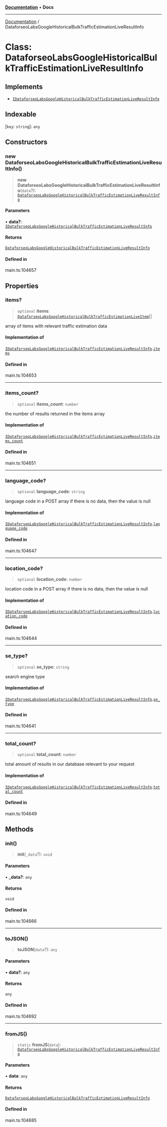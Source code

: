 [**Documentation**](../README.md) • **Docs**

***

[Documentation](../README.md) / DataforseoLabsGoogleHistoricalBulkTrafficEstimationLiveResultInfo

# Class: DataforseoLabsGoogleHistoricalBulkTrafficEstimationLiveResultInfo

## Implements

- [`IDataforseoLabsGoogleHistoricalBulkTrafficEstimationLiveResultInfo`](../interfaces/IDataforseoLabsGoogleHistoricalBulkTrafficEstimationLiveResultInfo.md)

## Indexable

 \[`key`: `string`\]: `any`

## Constructors

### new DataforseoLabsGoogleHistoricalBulkTrafficEstimationLiveResultInfo()

> **new DataforseoLabsGoogleHistoricalBulkTrafficEstimationLiveResultInfo**(`data`?): [`DataforseoLabsGoogleHistoricalBulkTrafficEstimationLiveResultInfo`](DataforseoLabsGoogleHistoricalBulkTrafficEstimationLiveResultInfo.md)

#### Parameters

• **data?**: [`IDataforseoLabsGoogleHistoricalBulkTrafficEstimationLiveResultInfo`](../interfaces/IDataforseoLabsGoogleHistoricalBulkTrafficEstimationLiveResultInfo.md)

#### Returns

[`DataforseoLabsGoogleHistoricalBulkTrafficEstimationLiveResultInfo`](DataforseoLabsGoogleHistoricalBulkTrafficEstimationLiveResultInfo.md)

#### Defined in

main.ts:104657

## Properties

### items?

> `optional` **items**: [`DataforseoLabsGoogleHistoricalBulkTrafficEstimationLiveItem`](DataforseoLabsGoogleHistoricalBulkTrafficEstimationLiveItem.md)[]

array of items with relevant traffic estimation data

#### Implementation of

[`IDataforseoLabsGoogleHistoricalBulkTrafficEstimationLiveResultInfo`](../interfaces/IDataforseoLabsGoogleHistoricalBulkTrafficEstimationLiveResultInfo.md).[`items`](../interfaces/IDataforseoLabsGoogleHistoricalBulkTrafficEstimationLiveResultInfo.md#items)

#### Defined in

main.ts:104653

***

### items\_count?

> `optional` **items\_count**: `number`

the number of results returned in the items array

#### Implementation of

[`IDataforseoLabsGoogleHistoricalBulkTrafficEstimationLiveResultInfo`](../interfaces/IDataforseoLabsGoogleHistoricalBulkTrafficEstimationLiveResultInfo.md).[`items_count`](../interfaces/IDataforseoLabsGoogleHistoricalBulkTrafficEstimationLiveResultInfo.md#items_count)

#### Defined in

main.ts:104651

***

### language\_code?

> `optional` **language\_code**: `string`

language code in a POST array
if there is no data, then the value is null

#### Implementation of

[`IDataforseoLabsGoogleHistoricalBulkTrafficEstimationLiveResultInfo`](../interfaces/IDataforseoLabsGoogleHistoricalBulkTrafficEstimationLiveResultInfo.md).[`language_code`](../interfaces/IDataforseoLabsGoogleHistoricalBulkTrafficEstimationLiveResultInfo.md#language_code)

#### Defined in

main.ts:104647

***

### location\_code?

> `optional` **location\_code**: `number`

location code in a POST array
if there is no data, then the value is null

#### Implementation of

[`IDataforseoLabsGoogleHistoricalBulkTrafficEstimationLiveResultInfo`](../interfaces/IDataforseoLabsGoogleHistoricalBulkTrafficEstimationLiveResultInfo.md).[`location_code`](../interfaces/IDataforseoLabsGoogleHistoricalBulkTrafficEstimationLiveResultInfo.md#location_code)

#### Defined in

main.ts:104644

***

### se\_type?

> `optional` **se\_type**: `string`

search engine type

#### Implementation of

[`IDataforseoLabsGoogleHistoricalBulkTrafficEstimationLiveResultInfo`](../interfaces/IDataforseoLabsGoogleHistoricalBulkTrafficEstimationLiveResultInfo.md).[`se_type`](../interfaces/IDataforseoLabsGoogleHistoricalBulkTrafficEstimationLiveResultInfo.md#se_type)

#### Defined in

main.ts:104641

***

### total\_count?

> `optional` **total\_count**: `number`

total amount of results in our database relevant to your request

#### Implementation of

[`IDataforseoLabsGoogleHistoricalBulkTrafficEstimationLiveResultInfo`](../interfaces/IDataforseoLabsGoogleHistoricalBulkTrafficEstimationLiveResultInfo.md).[`total_count`](../interfaces/IDataforseoLabsGoogleHistoricalBulkTrafficEstimationLiveResultInfo.md#total_count)

#### Defined in

main.ts:104649

## Methods

### init()

> **init**(`_data`?): `void`

#### Parameters

• **\_data?**: `any`

#### Returns

`void`

#### Defined in

main.ts:104666

***

### toJSON()

> **toJSON**(`data`?): `any`

#### Parameters

• **data?**: `any`

#### Returns

`any`

#### Defined in

main.ts:104692

***

### fromJS()

> `static` **fromJS**(`data`): [`DataforseoLabsGoogleHistoricalBulkTrafficEstimationLiveResultInfo`](DataforseoLabsGoogleHistoricalBulkTrafficEstimationLiveResultInfo.md)

#### Parameters

• **data**: `any`

#### Returns

[`DataforseoLabsGoogleHistoricalBulkTrafficEstimationLiveResultInfo`](DataforseoLabsGoogleHistoricalBulkTrafficEstimationLiveResultInfo.md)

#### Defined in

main.ts:104685
